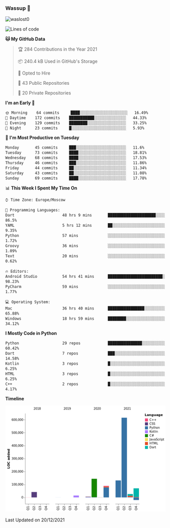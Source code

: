### Wassup 👋

<p align="left"> <img src="https://komarev.com/ghpvc/?username=waslost0" alt="waslost0" /></p>

<!--START_SECTION:waka-->
![Lines of code](https://img.shields.io/badge/From%20Hello%20World%20I%27ve%20Written-1%20Million%20lines%20of%20code-blue)

**🐱 My GitHub Data** 

> 🏆 284 Contributions in the Year 2021
 > 
> 📦 240.4 kB Used in GitHub's Storage 
 > 
> 💼 Opted to Hire
 > 
> 📜 43 Public Repositories 
 > 
> 🔑 20 Private Repositories  
 > 
**I'm an Early 🐤** 

```text
🌞 Morning    64 commits     ████░░░░░░░░░░░░░░░░░░░░░   16.49% 
🌆 Daytime    172 commits    ███████████░░░░░░░░░░░░░░   44.33% 
🌃 Evening    129 commits    ████████░░░░░░░░░░░░░░░░░   33.25% 
🌙 Night      23 commits     █░░░░░░░░░░░░░░░░░░░░░░░░   5.93%

```
📅 **I'm Most Productive on Tuesday** 

```text
Monday       45 commits     ███░░░░░░░░░░░░░░░░░░░░░░   11.6% 
Tuesday      73 commits     ████░░░░░░░░░░░░░░░░░░░░░   18.81% 
Wednesday    68 commits     ████░░░░░░░░░░░░░░░░░░░░░   17.53% 
Thursday     46 commits     ███░░░░░░░░░░░░░░░░░░░░░░   11.86% 
Friday       44 commits     ██░░░░░░░░░░░░░░░░░░░░░░░   11.34% 
Saturday     43 commits     ██░░░░░░░░░░░░░░░░░░░░░░░   11.08% 
Sunday       69 commits     ████░░░░░░░░░░░░░░░░░░░░░   17.78%

```


📊 **This Week I Spent My Time On** 

```text
⌚︎ Time Zone: Europe/Moscow

💬 Programming Languages: 
Dart                     48 hrs 9 mins       █████████████████████░░░░   86.5% 
YAML                     5 hrs 12 mins       ██░░░░░░░░░░░░░░░░░░░░░░░   9.35% 
Python                   57 mins             ░░░░░░░░░░░░░░░░░░░░░░░░░   1.72% 
Groovy                   36 mins             ░░░░░░░░░░░░░░░░░░░░░░░░░   1.09% 
Text                     20 mins             ░░░░░░░░░░░░░░░░░░░░░░░░░   0.62%

🔥 Editors: 
Android Studio           54 hrs 41 mins      ████████████████████████░   98.23% 
PyCharm                  59 mins             ░░░░░░░░░░░░░░░░░░░░░░░░░   1.77%

💻 Operating System: 
Mac                      36 hrs 40 mins      ████████████████░░░░░░░░░   65.88% 
Windows                  18 hrs 59 mins      ████████░░░░░░░░░░░░░░░░░   34.12%

```

**I Mostly Code in Python** 

```text
Python                   29 repos            ███████████████░░░░░░░░░░   60.42% 
Dart                     7 repos             ███░░░░░░░░░░░░░░░░░░░░░░   14.58% 
Kotlin                   3 repos             █░░░░░░░░░░░░░░░░░░░░░░░░   6.25% 
HTML                     3 repos             █░░░░░░░░░░░░░░░░░░░░░░░░   6.25% 
C++                      2 repos             █░░░░░░░░░░░░░░░░░░░░░░░░   4.17%

```


**Timeline**

![Chart not found](https://raw.githubusercontent.com/waslost0/waslost0/master/charts/bar_graph.png) 


 Last Updated on 20/12/2021
<!--END_SECTION:waka-->

